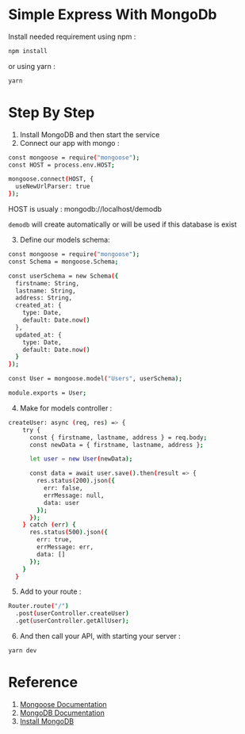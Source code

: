# Simple Express With MongoDb

Install needed requirement using npm :

```sh
npm install
```

or using yarn :

```sh
yarn
```

# Step By Step

1. Install MongoDB and then start the service
2. Connect our app with mongo :

```sh
const mongoose = require("mongoose");
const HOST = process.env.HOST;

mongoose.connect(HOST, {
  useNewUrlParser: true
});
```

HOST is usualy : mongodb://localhost/demodb

`demodb` will create automatically or will be used if this database is exist

3. Define our models schema:

```sh
const mongoose = require("mongoose");
const Schema = mongoose.Schema;

const userSchema = new Schema({
  firstname: String,
  lastname: String,
  address: String,
  created_at: {
    type: Date,
    default: Date.now()
  },
  updated_at: {
    type: Date,
    default: Date.now()
  }
});

const User = mongoose.model("Users", userSchema);

module.exports = User;
```

4. Make for models controller :

```sh
createUser: async (req, res) => {
    try {
      const { firstname, lastname, address } = req.body;
      const newData = { firstname, lastname, address };

      let user = new User(newData);

      const data = await user.save().then(result => {
        res.status(200).json({
          err: false,
          errMessage: null,
          data: user
        });
      });
    } catch (err) {
      res.status(500).json({
        err: true,
        errMessage: err,
        data: []
      });
    }
  }
```

5. Add to your route :

```sh
Router.route("/")
  .post(userController.createUser)
  .get(userController.getAllUser);
```

6. And then call your API, with starting your server :

```sh
yarn dev
```

# Reference

1. [Mongoose Documentation](https://mongoosejs.com/docs/)
2. [MongoDB Documentation](https://tecadmin.net/tutorial/mongodb)
3. [Install MongoDB](https://tecadmin.net/tutorial/docs/mongodb/installation/)

